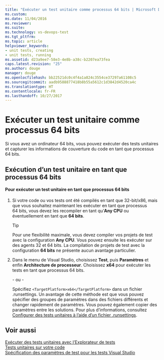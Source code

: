 ```yaml
---
title: "Exécuter un test unitaire comme processus 64 bits | Microsoft Docs"
ms.custom: 
ms.date: 11/04/2016
ms.reviewer: 
ms.suite: 
ms.technology: vs-devops-test
ms.tgt_pltfrm: 
ms.topic: article
helpviewer_keywords:
- unit tests, creating
- unit tests, running
ms.assetid: d23a9ee7-58e3-4e8b-a38c-b2207ea73fea
caps.latest.revision: "25"
ms.author: douge
manager: douge
ms.openlocfilehash: bb22521dc0c4f4a1a824c3554ce37297a61108c5
ms.sourcegitcommit: aadb9588877418b8b55a5612c1d3842d4520ca4c
ms.translationtype: HT
ms.contentlocale: fr-FR
ms.lasthandoff: 10/27/2017
---
```

# <a name="run-a-unit-test-as-a-64-bit-process"></a>Exécuter un test unitaire comme processus 64 bits
Si vous avez un ordinateur 64 bits, vous pouvez exécuter des tests unitaires et capturer les informations de couverture du code en tant que processus 64 bits.  
  
## <a name="running-a-unit-test-as-a-64-bit-process"></a>Exécution d’un test unitaire en tant que processus 64 bits  
  
#### <a name="to-run-a-unit-test-as-a-64-bit-process"></a>Pour exécuter un test unitaire en tant que processus 64 bits  
  
1.  Si votre code ou vos tests ont été compilés en tant que 32-bit/x86, mais que vous souhaitez maintenant les exécuter en tant que processus 64 bits, vous devez les recompiler en tant qu’**Any CPU** ou éventuellement en tant que **64 bits**.  
  
    > [!TIP]
    >  Pour une flexibilité maximale, vous devez compiler vos projets de test avec la configuration **Any CPU**. Vous pouvez ensuite les exécuter sur des agents 32 et 64 bits. La compilation de projets de test avec la configuration **64 bits** ne présente aucun avantage particulier.  
  
2.  Dans le menu de Visual Studio, choisissez **Test**, puis **Paramètres** et enfin **Architecture de processeur**. Choisissez **x64** pour exécuter les tests en tant que processus 64 bits.  
  
     \- ou -  
  
     Spécifiez `<TargetPlatform>x64</TargetPlatform>` dans un fichier .runsettings. Un avantage de cette méthode est que vous pouvez spécifier des groupes de paramètres dans des fichiers différents et changer rapidement de paramètres. Vous pouvez également copier des paramètres entre les solutions. Pour plus d’informations, consultez [Configurer des tests unitaires à l’aide d’un fichier .runsettings](../test/configure-unit-tests-by-using-a-dot-runsettings-file.md).  
  
## <a name="see-also"></a>Voir aussi  
 [Exécuter des tests unitaires avec l’Explorateur de tests](../test/run-unit-tests-with-test-explorer.md)   
 [Tests unitaires sur votre code](../test/unit-test-your-code.md)   
 [Spécification des paramètres de test pour les tests Visual Studio](/devops-test-docs/test/specifying-test-settings-for-visual-studio-tests)

